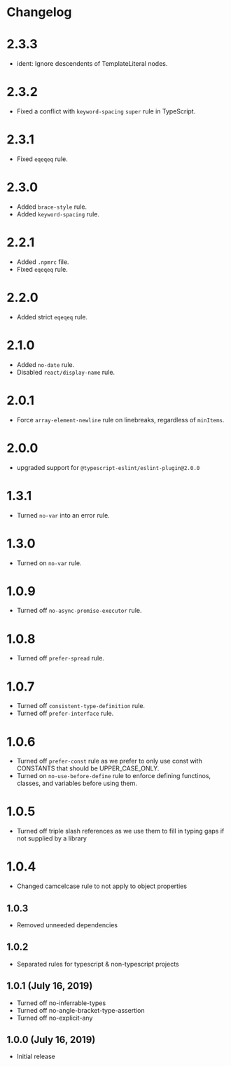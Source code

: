# Changelog

# 2.3.3
- ident: Ignore descendents of TemplateLiteral nodes.

# 2.3.2
- Fixed a conflict with `keyword-spacing` `super` rule in TypeScript.

# 2.3.1
- Fixed `eqeqeq` rule.

# 2.3.0
- Added `brace-style` rule.
- Added `keyword-spacing` rule.

# 2.2.1
- Added `.npmrc` file.
- Fixed `eqeqeq` rule.

# 2.2.0
- Added strict `eqeqeq` rule.

# 2.1.0
- Added `no-date` rule.
- Disabled `react/display-name` rule.

# 2.0.1
- Force `array-element-newline` rule on linebreaks, regardless of `minItems`.

# 2.0.0
- upgraded support for `@typescript-eslint/eslint-plugin@2.0.0`

# 1.3.1
- Turned `no-var` into an error rule.

# 1.3.0
- Turned on `no-var` rule.

# 1.0.9
- Turned off `no-async-promise-executor` rule.

# 1.0.8
- Turned off `prefer-spread` rule.

# 1.0.7
- Turned off `consistent-type-definition` rule.
- Turned off `prefer-interface` rule.

# 1.0.6
- Turned off `prefer-const` rule as we prefer to only use const with CONSTANTS that should be UPPER_CASE_ONLY.
- Turned on `no-use-before-define` rule to enforce defining functinos, classes, and variables before using them.

# 1.0.5
- Turned off triple slash references as we use them to fill in typing gaps if not supplied by a library

# 1.0.4
- Changed camcelcase rule to not apply to object properties

## 1.0.3
- Removed unneeded dependencies

## 1.0.2
- Separated rules for typescript & non-typescript projects

## 1.0.1 (July 16, 2019)
- Turned off no-inferrable-types
- Turned off no-angle-bracket-type-assertion
- Turned off no-explicit-any

## 1.0.0 (July 16, 2019)
- Initial release
